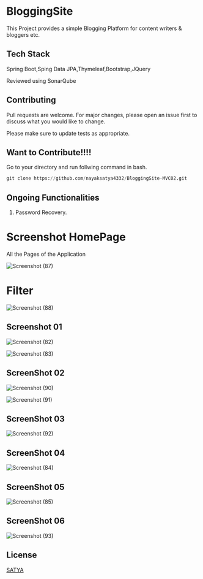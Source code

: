 # BloggingSite

This Project provides a simple Blogging Platform for content writers & bloggers etc.

## Tech Stack

Spring Boot,Sping Data JPA,Thymeleaf,Bootstrap,JQuery

Reviewed using SonarQube

## Contributing

Pull requests are welcome. For major changes, please open an issue first
to discuss what you would like to change.

Please make sure to update tests as appropriate.

## Want to Contribute!!!!
Go to your directory and run follwing command in bash.

```python
git clone https://github.com/nayaksatya4332/BloggingSite-MVC02.git
```
## Ongoing Functionalities

1. Password Recovery.

# Screenshot HomePage

All the Pages of the Application

![Screenshot (87)](https://user-images.githubusercontent.com/104249371/236620839-8dc2c9bb-da7f-4cf4-9b7a-159c120fd26f.png)
# Filter
![Screenshot (88)](https://user-images.githubusercontent.com/104249371/236620850-4ceb47b0-5c84-4141-9967-49b0456b99fd.png)

## Screenshot 01

![Screenshot (82)](https://user-images.githubusercontent.com/104249371/236620873-9ee0eda6-0858-4a9a-af7e-0528eaa353ab.png)

![Screenshot (83)](https://user-images.githubusercontent.com/104249371/236620880-e4557cee-17fd-4e88-80c7-4bc2347a241a.png)

## ScreenShot 02

![Screenshot (90)](https://user-images.githubusercontent.com/104249371/236620900-68cc7897-1819-461b-b390-b9a49231c290.png)

![Screenshot (91)](https://user-images.githubusercontent.com/104249371/236620907-5b458342-bbe8-4278-9cd5-1e1e46ef9a90.png)


## ScreenShot 03

![Screenshot (92)](https://user-images.githubusercontent.com/104249371/236620901-535f3723-8dab-4efc-8fd6-5d483d3c61e9.png)


## ScreenShot 04

![Screenshot (84)](https://user-images.githubusercontent.com/104249371/236620916-56194b1d-405b-4ccf-a566-c0dc48eef286.png)


## ScreenShot 05

![Screenshot (85)](https://user-images.githubusercontent.com/104249371/236620918-23eb248a-af7a-415a-ba28-db7f8f2c22e0.png)




## ScreenShot 06

![Screenshot (93)](https://user-images.githubusercontent.com/104249371/236620975-a26b13ef-a729-4bf2-a170-408ccd41b1e3.png)


## License

[SATYA](https://github.com/nayaksatya1232)
